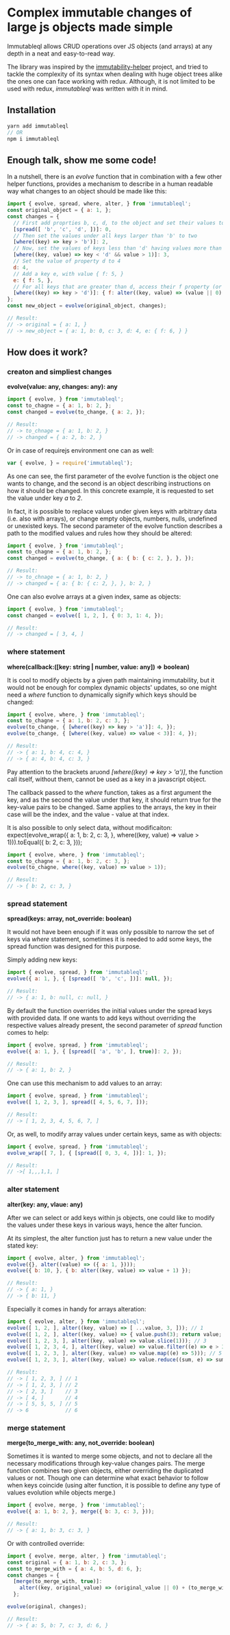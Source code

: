 Complex immutable changes of large js objects made simple
=========================================================

Immutableql allows CRUD operations over JS objects (and arrays) at any depth in a neat and easy-to-read way.

The library was inspired by the [immutability-helper](https://github.com/kolodny/immutability-helper) project, and tried to tackle the complexity of its syntax when dealing with huge object trees alike the ones one can face working with redux. Although, it is not limited to be used with redux, *immutableql* was written with it in mind.

## Installation
```js
yarn add immutableql
// OR
npm i immutableql
```

## Enough talk, show me some code!

In a nutshell, there is an *evolve* function that in combination with a few other helper functions, provides a mechanism to describe in a human readable way what changes to an object should be made like this:

```js
import { evolve, spread, where, alter, } from 'immutableql';
const original_object = { a: 1, };
const changes = {
  // First add proprties b, c, d, to the object and set their values to zeros
  [spread([ 'b', 'c', 'd', ])]: 0,
  // Then set the values under all keys larger than 'b' to two
  [where((key) => key > 'b')]: 2,
  // Now, set the values of keys less than 'd' having values more than 1 to three
  [where((key, value) => key < 'd' && value > 1)]: 3,
  // Set the value of property d to 4
  d: 4,
  // Add a key e, with value { f: 5, }
  e: { f: 5, },
  // For all keys that are greater than d, access their f property (or add such if not present) and increment its value
  [where((key) => key > 'd')]: { f: alter((key, value) => (value || 0) + 1 ), },
};
const new_object = evolve(original_object, changes);

// Result:
// -> original = { a: 1, }
// -> new_object = { a: 1, b: 0, c: 3, d: 4, e: { f: 6, } }
```


## How does it work?

### creaton and simpliest changes
**evolve(value: any, changes: any): any**

```js
import { evolve, } from 'immutableql';
const to_chagne = { a: 1, b: 2, };
const changed = evolve(to_change, { a: 2, });

// Result:
// -> to_chnage = { a: 1, b: 2, }
// -> changed = { a: 2, b: 2, }
```

Or in  case of requirejs environment one can as well:
```js
var { evolve, } = require('immutableql');
```

As one can see, the first parameter of the evolve function is the object one wants to change, and the second is an object describing instructions on how it should be changed. In this concrete example, it is requested to set the value under key *a* to *2*.

In fact, it is possible to replace values under given keys with arbitrary data (i.e. also with arrays), or change empty objects, numbers, nulls, undefined or unexisted keys. The second parameter of the evolve function describes a path to the modified values and rules how they should be altered:

```js
import { evolve, } from 'immutableql';
const to_chagne = { a: 1, b: 2, };
const changed = evolve(to_change, { a: { b: { c: 2, }, }, });

// Result:
// -> to_chnage = { a: 1, b: 2, }
// -> changed = { a: { b: { c: 2, }, }, b: 2, }
```

One can also evolve arrays at a given index, same as objects:
```js
import { evolve, } from 'immutableql';
const changed = evolve([ 1, 2, ], { 0: 3, 1: 4, });

// Result:
// -> changed = [ 3, 4, ]
```

### where statement
**where(callback:([key: string | number, value: any]) => boolean)**

It is cool to modify objects by a given path maintaining immutability, but it would not be enough for complex dynamic objects' updates, so one might need a *where* function to dynamically signify which keys should be changed:
```js
import { evolve, where, } from 'immutableql';
const to_chagne = { a: 1, b: 2, c: 3, };
evolve(to_change, { [where((key) => key > 'a')]: 4, });
evolve(to_change, { [where((key, value) => value < 3)]: 4, });

// Result:
// -> { a: 1, b: 4, c: 4, }
// -> { a: 4, b: 4, c: 3, }
```

Pay attention to the brackets aruond *[where((key) => key > 'a')]*, the function call itself, without them, cannot be used as a key in a javascript object.

The callback passed to the *where* function, takes as a first argument the key, and as the second the value under that key, it should return true for the key-value pairs to be changed.
Same applies to the arrays, the key in their case will be the index, and the value - value at that index.

It is also possible to only select data, without modificaiton:
expect(evolve_wrap({ a: 1, b: 2, c: 3, }, where((key, value) => value > 1))).toEqual({ b: 2, c: 3, })); 
```js
import { evolve, where, } from 'immutableql';
const to_chagne = { a: 1, b: 2, c: 3, };
evolve(to_chagne, where((key, value) => value > 1));

// Result:
// -> { b: 2, c: 3, }
```


### spread statement
**spread(keys: array, not_override: boolean)**

It would not have been enough if it was only possible to narrow the set of keys via *where* statement, sometimes it is needed to add some keys, the spread function was designed for this purpose.

Simply adding new keys:
```js
import { evolve, spread, } from 'immutableql';
evolve({ a: 1, }, { [spread([ 'b', 'c', ])]: null, });

// Result:
// -> { a: 1, b: null, c: null, }
```

By default the function overrides the initial values under the spread keys with provided data. If one wants to add keys without overriding the respective values already present, the second parameter of *spread* function comes to help:
```js
import { evolve, spread, } from 'immutableql';
evolve({ a: 1, }, { [spread([ 'a', 'b', ], true)]: 2, });

// Result:
// -> { a: 1, b: 2, }
```

One can use this mechanism to add values to an array:
```js
import { evolve, spread, } from 'immutableql';
evolve([ 1, 2, 3, ], spread([ 4, 5, 6, 7, ]));

// Result:
// -> [ 1, 2, 3, 4, 5, 6, 7, ]
```

Or, as well, to modify array values under certain keys, same as with objects:
```js
import { evolve, spread, } from 'immutableql';
evolve_wrap([ 7, ], { [spread([ 0, 3, 4, ])]: 1, });

// Result:
// ->[ 1,,,1,1, ]
```

### alter statement
**alter(key: any, vlaue: any)**

After we can select or add keys within js objects, one could like to modify the values under these keys in various ways, hence the alter funcion.

At its simplest, the alter function just has to return a new value under the stated key:
```js
import { evolve, alter, } from 'immutableql';
evolve({}, alter((value) => ({ a: 1, })));
evolve({ b: 10, }, { b: alter((key, value) => value + 1) });

// Result:
// -> { a: 1, }
// -> { b: 11, }
```

Especially it comes in handy for arrays alteration:
```js
import { evolve, alter, } from 'immutableql';
evolve([ 1, 2, ], alter((key, value) => [ ...value, 3, ])); // 1
evolve([ 1, 2, ], alter((key, value) => { value.push(3); return value; })); // 2
evolve([ 1, 2, 3, ], alter((key, value) => value.slice(1))); // 3
evolve([ 1, 2, 3, 4, ], alter((key, value) => value.filter((e) => e > 3))); // 4
evolve([ 1, 2, 3, ], alter((key, value) => value.map((e) => 5))); // 5
evolve([ 1, 2, 3, ], alter((key, value) => value.reduce((sum, e) => sum + e), 0)); // 6

// Result: 
// -> [ 1, 2, 3, ] // 1
// -> [ 1, 2, 3, ] // 2
// -> [ 2, 3, ]    // 3
// -> [ 4, ]       // 4
// -> [ 5, 5, 5, ] // 5
// -> 6            // 6
```

### merge statement
**merge(to_merge_with: any, not_override: boolean)**

Sometimes it is wanted to merge some objects, and not to declare all the necessary modifications through key-value changes pairs. The merge function combines two given objects, either overriding the duplicated values or not. Though one can determine what exact behavior to follow when keys coincide (using alter function, it is possible to define any type of values evolution while objects merge.)

```js
import { evolve, merge, } from 'immutableql';
evolve({ a: 1, b: 2, }, merge({ b: 3, c: 3, }));

// Result:
// -> { a: 1, b: 3, c: 3, }
```

Or with controlled override:
```js
import { evolve, merge, alter, } from 'immutableql';
const original = { a: 1, b: 2, c: 3, };
const to_merge_with = { a: 4, b: 5, d: 6, };
const changes = { 
  [merge(to_merge_with, true)]: 
    alter((key, original_value) => (original_value || 0) + (to_merge_with[key] || 0)),
  };

evolve(original, changes);

// Result: 
// -> { a: 5, b: 7, c: 3, d: 6, }
```
